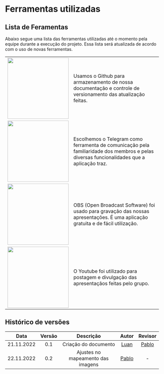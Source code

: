 # Ferramentas utilizadas

## Lista de Feramentas

Abaixo segue uma lista das ferramentas utilizadas até o momento pela equipe durante a execução do projeto. Essa lista será atualizada de acordo com o uso de novas ferramentas.

|                                                  |                                                                                                                                            |
| :----------------------------------------------: | :----------------------------------------------------------------------------------------------------------------------------------------- |
|  <img src="https://interacao-humano-computador.github.io/2022.2-PrefeituraDeSorocaba/media/logos/github.png" width="200">  | Usamos o Github para armazenamento de nossa documentação e controle de versionamento das atualização feitas.                               |
| <img src="https://interacao-humano-computador.github.io/2022.2-PrefeituraDeSorocaba/media/logos/telegram.png" width="200"> | Escolhemos o Telegram como ferramenta de comunicação pela familiaridade dos membros e pelas diversas funcionalidades que a aplicação traz. |
|   <img src="https://interacao-humano-computador.github.io/2022.2-PrefeituraDeSorocaba/media/logos/obs.png" width="200">    | OBS (Open Broadcast Software) foi usado para gravação das nossas apresentações. É uma aplicação gratuita e de fácil utilização.            |
| <img src="https://interacao-humano-computador.github.io/2022.2-PrefeituraDeSorocaba/media/logos/youtube.png" width="200">  | O Youtube foi utilizado para postagem e divulgação das apresentaçãos feitas pelo grupo.                                                    |

## Histórico de versões

|    Data    | Versão |      Descrição       |               Autor               |               Revisor             |
| :--------: | :----: | :------------------: | :-------------------------------: | :-------------------------------: |
| 21.11.2022 |  0.1   | Criação do documento | [Luan](https://github.com/Luanmq) |[Pablo](https://github.com/pabloheika)|
| 22.11.2022 |  0.2   | Ajustes no mapeamento das imagens | [Pablo](https://github.com/pabloheika) | - |
